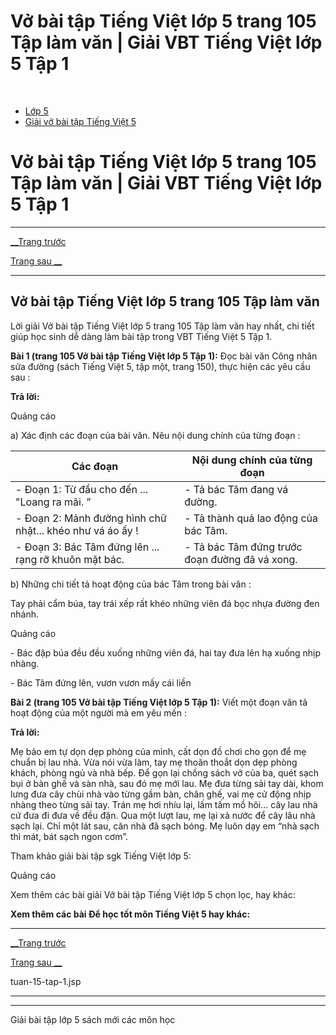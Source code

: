 # Vở bài tập Tiếng Việt lớp 5 trang 105 Tập làm văn | Giải VBT Tiếng Việt lớp 5 Tập 1

﻿

  * [Lớp 5](https://vietjack.com/series/lop-5.jsp)
  * [Giải vở bài tập Tiếng Việt 5](https://vietjack.com/giai-vo-bai-tap-tieng-viet-5/index.jsp)



# Vở bài tập Tiếng Việt lớp 5 trang 105 Tập làm văn | Giải VBT Tiếng Việt lớp 5 Tập 1

* * *

[__Trang trước](https://vietjack.com/giai-vo-bai-tap-tieng-viet-5/tuan-15-tap-1.jsp)

[Trang sau __](https://vietjack.com/giai-vo-bai-tap-tieng-viet-5/tuan-15-tap-1.jsp)

* * *

## Vở bài tập Tiếng Việt lớp 5 trang 105 Tập làm văn

Lời giải Vở bài tập Tiếng Việt lớp 5 trang 105 Tập làm văn hay nhất, chi tiết giúp học sinh dễ dàng làm bài tập trong VBT Tiếng Việt 5 Tập 1.

**Bài 1 (trang 105 Vở bài tập Tiếng Việt lớp 5 Tập 1):** Đọc bài văn Công nhân sửa đường (sách Tiếng Việt 5, tập một, trang 150), thực hiện các yêu cầu sau :

**Trả lời:**

Quảng cáo

a) Xác định các đoạn của bài văn. Nêu nội dung chính của từng đoạn :

Các đoạn |  Nội dung chính của từng đoạn   
---|---  
\- Đoạn 1: Từ đầu cho đến ... "Loang ra mãi. ” |  \- Tả bác Tâm đang vá đường.   
\- Đoạn 2: Mảnh đường hình chữ nhật... khéo như vá áo ấy ! | \- Tả thành quả lao động của bác Tâm.   
\- Đoạn 3: Bác Tâm đứng lên ... rạng rỡ khuôn mặt bác. |  \- Tả bác Tâm đứng trước đoạn đường đã vá xong.   
  
b) Những chi tiết tả hoạt động của bác Tâm trong bài văn : 

Tay phải cẩm búa, tay trái xếp rất khéo những viên đá bọc nhựa đường đen nhánh. 

Quảng cáo

\- Bác đập búa đều đều xuống những viên đá, hai tay đưa lên hạ xuống nhịp nhàng. 

\- Bác Tâm đứng lên, vươn vươn mấy cái liền 

**Bài 2 (trang 105 Vở bài tập Tiếng Việt lớp 5 Tập 1):** Viết một đoạn văn tả hoạt động của một người mà em yêu mến :

**Trả lời:**

Mẹ bảo em tự dọn dẹp phòng của mình, cất dọn đồ chơi cho gọn để mẹ chuẩn bị lau nhà. Vừa nói vừa làm, tay mẹ thoăn thoắt dọn dẹp phòng khách, phòng ngủ và nhà bếp. Để gọn lại chồng sách vở của ba, quét sạch bụi ở bàn ghế và sàn nhà, sau đó mẹ mới lau. Mẹ đưa từng sải tay dài, khom lưng đưa cây chùi nhà vào từng gầm bàn, chân ghế, vai mẹ cử động nhịp nhàng theo từng sải tay. Trán mẹ hơi nhíu lại, lấm tấm mồ hôi... cây lau nhà cứ đưa đi đưa về đều đặn. Qua một lượt lau, mẹ lại xả nước để cây lâu nhà sạch lại. Chỉ một lát sau, căn nhà đã sạch bóng. Mẹ luôn dạy em “nhà sạch thì mát, bát sạch ngon cơm”.

Tham khảo giải bài tập sgk Tiếng Việt lớp 5:

Quảng cáo

Xem thêm các bài giải Vở bài tập Tiếng Việt lớp 5 chọn lọc, hay khác:

**Xem thêm các bài Để học tốt môn Tiếng Việt 5 hay khác:**

* * *

[__Trang trước](https://vietjack.com/giai-vo-bai-tap-tieng-viet-5/tuan-15-tap-1.jsp)

[Trang sau __](https://vietjack.com/giai-vo-bai-tap-tieng-viet-5/tuan-15-tap-1.jsp)

tuan-15-tap-1.jsp

* * *

* * *

Giải bài tập lớp 5 sách mới các môn học

